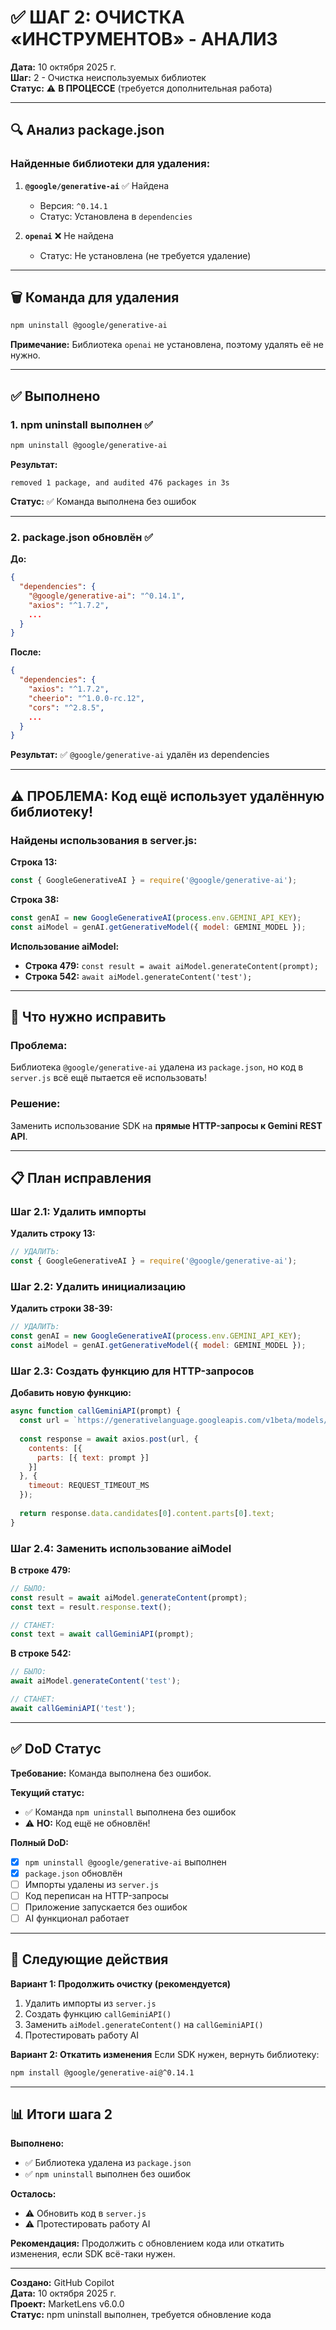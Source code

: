 # ✅ ШАГ 2: ОЧИСТКА «ИНСТРУМЕНТОВ» - АНАЛИЗ

**Дата:** 10 октября 2025 г.  
**Шаг:** 2 - Очистка неиспользуемых библиотек  
**Статус:** ⚠️ **В ПРОЦЕССЕ** (требуется дополнительная работа)

---

## 🔍 Анализ package.json

### Найденные библиотеки для удаления:

1. **`@google/generative-ai`** ✅ Найдена
   - Версия: `^0.14.1`
   - Статус: Установлена в `dependencies`

2. **`openai`** ❌ Не найдена
   - Статус: Не установлена (не требуется удаление)

---

## 🗑️ Команда для удаления

```bash
npm uninstall @google/generative-ai
```

**Примечание:** Библиотека `openai` не установлена, поэтому удалять её не нужно.

---

## ✅ Выполнено

### 1. **npm uninstall выполнен** ✅

```bash
npm uninstall @google/generative-ai
```

**Результат:**
```
removed 1 package, and audited 476 packages in 3s
```

**Статус:** ✅ Команда выполнена без ошибок

---

### 2. **package.json обновлён** ✅

**До:**
```json
{
  "dependencies": {
    "@google/generative-ai": "^0.14.1",
    "axios": "^1.7.2",
    ...
  }
}
```

**После:**
```json
{
  "dependencies": {
    "axios": "^1.7.2",
    "cheerio": "^1.0.0-rc.12",
    "cors": "^2.8.5",
    ...
  }
}
```

**Результат:** ✅ `@google/generative-ai` удалён из dependencies

---

## ⚠️ ПРОБЛЕМА: Код ещё использует удалённую библиотеку!

### Найдены использования в server.js:

**Строка 13:**
```javascript
const { GoogleGenerativeAI } = require('@google/generative-ai');
```

**Строка 38:**
```javascript
const genAI = new GoogleGenerativeAI(process.env.GEMINI_API_KEY);
const aiModel = genAI.getGenerativeModel({ model: GEMINI_MODEL });
```

**Использование aiModel:**
- **Строка 479:** `const result = await aiModel.generateContent(prompt);`
- **Строка 542:** `await aiModel.generateContent('test');`

---

## 🔧 Что нужно исправить

### Проблема:
Библиотека `@google/generative-ai` удалена из `package.json`, но код в `server.js` всё ещё пытается её использовать!

### Решение:
Заменить использование SDK на **прямые HTTP-запросы к Gemini REST API**.

---

## 📋 План исправления

### Шаг 2.1: Удалить импорты

**Удалить строку 13:**
```javascript
// УДАЛИТЬ:
const { GoogleGenerativeAI } = require('@google/generative-ai');
```

### Шаг 2.2: Удалить инициализацию

**Удалить строки 38-39:**
```javascript
// УДАЛИТЬ:
const genAI = new GoogleGenerativeAI(process.env.GEMINI_API_KEY);
const aiModel = genAI.getGenerativeModel({ model: GEMINI_MODEL });
```

### Шаг 2.3: Создать функцию для HTTP-запросов

**Добавить новую функцию:**
```javascript
async function callGeminiAPI(prompt) {
  const url = `https://generativelanguage.googleapis.com/v1beta/models/${GEMINI_MODEL}:generateContent?key=${process.env.GEMINI_API_KEY}`;
  
  const response = await axios.post(url, {
    contents: [{
      parts: [{ text: prompt }]
    }]
  }, {
    timeout: REQUEST_TIMEOUT_MS
  });
  
  return response.data.candidates[0].content.parts[0].text;
}
```

### Шаг 2.4: Заменить использование aiModel

**В строке 479:**
```javascript
// БЫЛО:
const result = await aiModel.generateContent(prompt);
const text = result.response.text();

// СТАНЕТ:
const text = await callGeminiAPI(prompt);
```

**В строке 542:**
```javascript
// БЫЛО:
await aiModel.generateContent('test');

// СТАНЕТ:
await callGeminiAPI('test');
```

---

## ✅ DoD Статус

**Требование:** Команда выполнена без ошибок.

**Текущий статус:**
- ✅ Команда `npm uninstall` выполнена без ошибок
- ⚠️ **НО:** Код ещё не обновлён!

**Полный DoD:**
- [x] `npm uninstall @google/generative-ai` выполнен
- [x] `package.json` обновлён
- [ ] Импорты удалены из `server.js`
- [ ] Код переписан на HTTP-запросы
- [ ] Приложение запускается без ошибок
- [ ] AI функционал работает

---

## 🚀 Следующие действия

**Вариант 1: Продолжить очистку (рекомендуется)**
1. Удалить импорты из `server.js`
2. Создать функцию `callGeminiAPI()`
3. Заменить `aiModel.generateContent()` на `callGeminiAPI()`
4. Протестировать работу AI

**Вариант 2: Откатить изменения**
Если SDK нужен, вернуть библиотеку:
```bash
npm install @google/generative-ai@^0.14.1
```

---

## 📊 Итоги шага 2

**Выполнено:**
- ✅ Библиотека удалена из `package.json`
- ✅ `npm uninstall` выполнен без ошибок

**Осталось:**
- ⚠️ Обновить код в `server.js`
- ⚠️ Протестировать работу AI

**Рекомендация:** Продолжить с обновлением кода или откатить изменения, если SDK всё-таки нужен.

---

**Создано:** GitHub Copilot  
**Дата:** 10 октября 2025 г.  
**Проект:** MarketLens v6.0.0  
**Статус:** npm uninstall выполнен, требуется обновление кода
